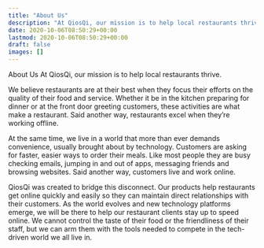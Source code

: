 ```yaml
---
title: "About Us"
description: "At QiosQi, our mission is to help local restaurants thrive."
date: 2020-10-06T08:50:29+00:00
lastmod: 2020-10-06T08:50:29+00:00
draft: false
images: []
---
```


About Us
At QiosQi, our mission is to help local restaurants thrive.


We believe restaurants are at their best when they focus their efforts on the quality of their food and service. Whether it be in the kitchen preparing for dinner or at the front door greeting customers, these activities are what make a restaurant. Said another way, restaurants excel when they’re working offline.

At the same time, we live in a world that more than ever demands convenience, usually brought about by technology. Customers are asking for faster, easier ways to order their meals. Like most people they are busy checking emails, jumping in and out of apps, messaging friends and browsing websites. Said another way, customers live and work online.

QiosQi was created to bridge this disconnect. Our products help restaurants get online quickly and easily so they can maintain direct relationships with their customers. As the world evolves and new technology platforms emerge, we will be there to help our restaurant clients stay up to speed online. We cannot control the taste of their food or the friendliness of their staff, but we can arm them with the tools needed to compete in the tech-driven world we all live in.